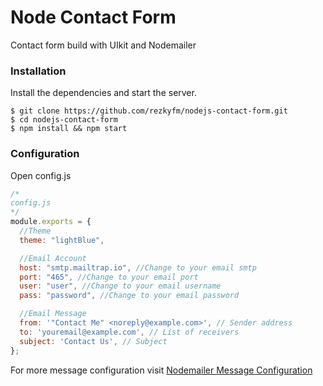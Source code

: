 # Node Contact Form
Contact form build with UIkit and Nodemailer

### Installation
Install the dependencies and start the server.
```
$ git clone https://github.com/rezkyfm/nodejs-contact-form.git
$ cd nodejs-contact-form
$ npm install && npm start
```

### Configuration
Open config.js
```javascript
/* 
config.js
*/
module.exports = {
  //Theme
  theme: "lightBlue",

  //Email Account
  host: "smtp.mailtrap.io", //Change to your email smtp
  port: "465", //Change to your email port
  user: "user", //Change to your email username
  pass: "password", //Change to your email password

  //Email Message
  from: '"Contact Me" <noreply@example.com>', // Sender address
  to: 'youremail@example.com', // List of receivers
  subject: 'Contact Us', // Subject
};
```

For more message configuration visit [Nodemailer Message Configuration](https://nodemailer.com/message/)
